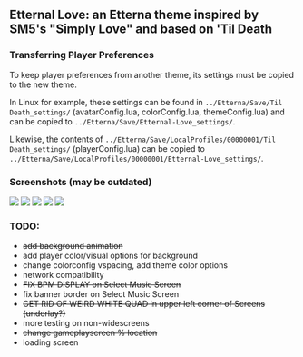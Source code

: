 ## Etternal Love: an Etterna theme inspired by SM5's "Simply Love" and based on 'Til Death 

### Transferring Player Preferences

To keep player preferences from another theme, its settings must be copied to the new theme.

In Linux for example, these settings can be found in  `../Etterna/Save/Til Death_settings/` (avatarConfig.lua, colorConfig.lua, themeConfig.lua) and can be copied to `../Etterna/Save/Etternal-Love_settings/`. 

Likewise, the contents of `../Etterna/Save/LocalProfiles/00000001/Til Death_settings/` (playerConfig.lua) can be copied to `../Etterna/Save/LocalProfiles/00000001/Etternal-Love_settings/`. 

### Screenshots (may be outdated)
![](Graphics/assets/screenshots/screen00.png)
![](Graphics/assets/screenshots/screen10.png)
![](Graphics/assets/screenshots/screen20.png)
![](Graphics/assets/screenshots/screen30.png) 
![](Graphics/assets/screenshots/screen40.png) 

### TODO:
* ~~add background animation~~
* add player color/visual options for background
* change colorconfig vspacing, add theme color options
* network compatibility
* ~~FIX BPM DISPLAY on Select Music Screen~~
* fix banner border on Select Music Screen
* ~~GET RID OF WEIRD WHITE QUAD in upper left corner of Screens (underlay?)~~
* more testing on non-widescreens
* ~~change gameplayscreen % location~~
* loading screen
